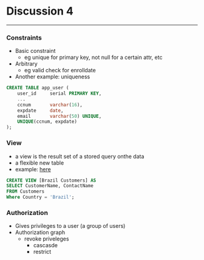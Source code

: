 <h1>Discussion 4</h1>

---

<h3>Constraints</h3>

  * Basic constraint
      - eg unique for primary key, not null for a certain attr, etc
  * Arbitrary
      - eg valid check for enrolldate
  * Another example: uniqueness

```sql
CREATE TABLE app_user (
    user_id     serial PRIMARY KEY,
    ...
    ccnum       varchar(16),
    expdate     date,
    email       varchar(50) UNIQUE,
    UNIQUE(ccnum, expdate)
);
```

<h3>View</h3>

  * a view is the result set of a stored query onthe data
  * a flexible new table
  * example: [here](https://www.w3schools.com/sql/sql_view.asp)

```sql
CREATE VIEW [Brazil Customers] AS
SELECT CustomerName, ContactName
FROM Customers
Where Country = 'Brazil';
```

<h3>Authorization</h3>

  * Gives privileges to a user (a group of users)
  * Authorization graph
      - revoke priveleges
          + cascasde
          + restrict


